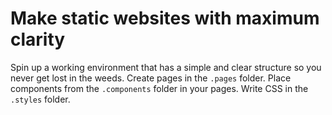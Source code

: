 # Make static websites with maximum clarity

Spin up a working environment that has a simple and clear structure so you never get lost in the weeds. Create pages in the `.pages` folder. Place components from the `.components` folder in your pages. Write CSS in the `.styles` folder.